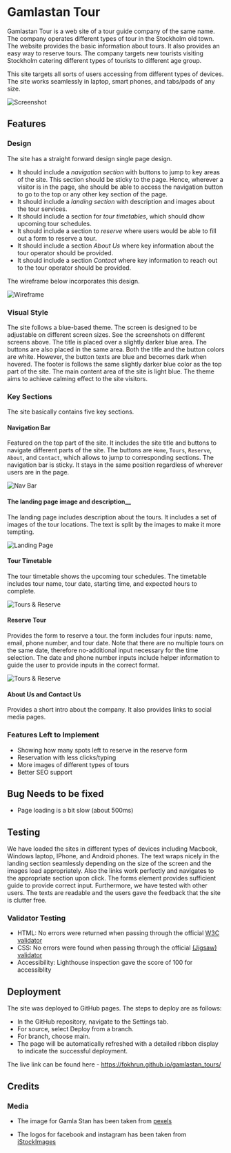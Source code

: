 # Gamlastan Tour

Gamlastan Tour is a web site of a tour guide company of the same name. The company operates different types of tour in the Stockholm old town. The website provides the basic information about tours. It also provides an easy way to reserve tours. The company targets new tourists visiting Stockholm catering different types of tourists to different age group. 

This site targets all sorts of users accessing from different types of devices. The site works seamlessly in laptop, smart phones, and tabs/pads of any size. 

![Screenshot](https://github.com/fokhrun/gamlastan_tours/blob/main/images/screenshots.png)


## Features 

### Design

The site has a straight forward design single page design.
- It should include a *navigation section* with buttons to jump to key areas of the site. This section should be sticky to the page. Hence, wherever a visitor is in the page, she should be able to access the navigation button to go to the top or any other key section of the page. 
- It should include a *landing section* with description and images about the tour services. 
- It should include a section for *tour timetables*, which should dhow upcoming tour schedules. 
- It should include a section to *reserve* where users would be able to fill out a form to reserve a tour.
- It should include a section *About Us* where key information about the tour operator should be provided. 
- It should include a section *Contact* where key information to reach out to the tour operator should be provided. 

The wireframe below incorporates this design. 

![Wireframe](https://github.com/fokhrun/gamlastan_tours/blob/main/images/wireframe.png)


### Visual Style

The site follows a blue-based theme. The screen is designed to be adjustable on different screen sizes. See the screenshots on different screens above. The title is placed over a slightly darker blue area. The buttons are also placed in the same area. Both the title and the button colors are white. However, the button texts are blue and becomes dark when hovered. The footer is follows the same slightly darker blue color as the top part of the site. The main content area of the site is light blue. The theme aims to achieve calming effect to the site visitors.

### Key Sections

The site basically contains five key sections. 

#### Navigation Bar

Featured on the top part of the site. It includes the site title and buttons to navigate different parts of the site. The buttons are `Home`, `Tours`, `Reserve`, `About`, and `Contact`, which allows to jump to corresponding sections. The navigation bar is sticky. It stays in the same position regardless of wherever users are in the page. 

![Nav Bar](https://github.com/fokhrun/gamlastan_tours/blob/main/images/navigation.png)

#### The landing page image and description__

The landing page includes description about the tours. It includes a set of images of the tour locations. The text is split by the images to make it more tempting.

![Landing Page](https://github.com/fokhrun/gamlastan_tours/blob/main/images/landing_section.png)

#### Tour Timetable

The tour timetable shows the upcoming tour schedules. The timetable includes tour name, tour date, starting time, and expected hours to complete.

![Tours & Reserve](https://github.com/fokhrun/gamlastan_tours/blob/main/images/tours.png)

#### Reserve Tour

Provides the form to reserve a tour. the form includes four inputs: name, email, phone number, and tour date. Note that there are no multiple tours on the same date, therefore no-additional input necessary for the time selection. The date and phone number inputs include helper information to guide the user to provide inputs in the correct format.

![Tours & Reserve](https://github.com/fokhrun/gamlastan_tours/blob/main/images/reserve.png)

#### About Us and Contact Us

Provides a short intro about the company. It also provides links to social media pages. 


### Features Left to Implement

- Showing how many spots left to reserve in the reserve form
- Reservation with less clicks/typing
- More images of different types of tours
- Better SEO support

## Bug Needs to be fixed

- Page loading is a bit slow (about 500ms)

## Testing 

We have loaded the sites in different types of devices including Macbook, Windows laptop, IPhone, and Android phones. The text wraps nicely in the landing section seamlessly depending on the size of the screen and the images load appropriately. Also the links work perfectly and navigates to the appropriate section upon click. The forms element provides sufficient guide to provide correct input. Furthermore, we have tested with other users. The texts are readable and the users gave the feedback that the site is clutter free. 

### Validator Testing 

- HTML: No errors were returned when passing through the official [W3C validator](https://validator.w3.org/nu/?doc=https%3A%2F%2Ffokhrun.github.io%2Fgamlastan_tours%2F)
- CSS: No errors were found when passing through the official [(Jigsaw) validator](https://jigsaw.w3.org/css-validator/validator?uri=https%3A%2F%2Ffokhrun.github.io%2Fgamlastan_tours%2F&profile=css3svg&usermedium=all&warning=1&vextwarning=&lang=en)
- Accessibility: Lighthouse inspection gave the score of 100 for accessiblity

## Deployment

The site was deployed to GitHub pages. The steps to deploy are as follows: 
  - In the GitHub repository, navigate to the Settings tab.
  - For source, select Deploy from a branch.
  - For branch, choose main.
  - The page will be automatically refreshed with a detailed ribbon display to indicate the successful deployment. 

The live link can be found here - https://fokhrun.github.io/gamlastan_tours/ 

## Credits 

### Media

- The image for Gamla Stan has been taken from [pexels](https://www.istockphoto.com/se/foto/aerial-panorama-%C3%B6ver-stockholm-sverige-gm642182274-116549139?utm_campaign=srp_photos_limitedresults&utm_content=https%3A%2F%2Fwww.pexels.com%2Fsearch%2Fgamla%2520stan%2F&utm_medium=affiliate&utm_source=pexels&utm_term=gamla+stan)

- The logos for facebook and instagram has been taken from [iStockImages](https://www.istockphoto.com/se/foto/samling-av-popul%C3%A4ra-sociala-medier-logotyper-tryckt-p%C3%A5-vitt-papper-facebook-instagram-gm1028361154-275672172?phrase=facebook+logo)
